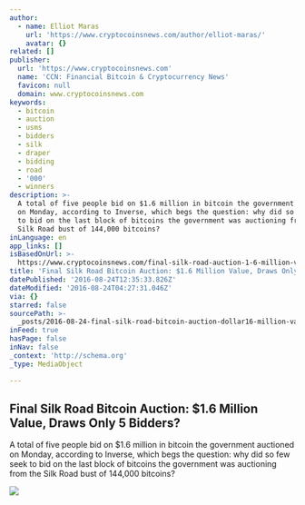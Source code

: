 ```yaml
---
author:
  - name: Elliot Maras
    url: 'https://www.cryptocoinsnews.com/author/elliot-maras/'
    avatar: {}
related: []
publisher:
  url: 'https://www.cryptocoinsnews.com'
  name: 'CCN: Financial Bitcoin & Cryptocurrency News'
  favicon: null
  domain: www.cryptocoinsnews.com
keywords:
  - bitcoin
  - auction
  - usms
  - bidders
  - silk
  - draper
  - bidding
  - road
  - '000'
  - winners
description: >-
  A total of five people bid on $1.6 million in bitcoin the government auctioned
  on Monday, according to Inverse, which begs the question: why did so few seek
  to bid on the last block of bitcoins the government was auctioning from the
  Silk Road bust of 144,000 bitcoins?
inLanguage: en
app_links: []
isBasedOnUrl: >-
  https://www.cryptocoinsnews.com/final-silk-road-auction-1-6-million-value-draws-only-5-bidders/
title: 'Final Silk Road Bitcoin Auction: $1.6 Million Value, Draws Only 5 Bidders?'
datePublished: '2016-08-24T12:35:33.826Z'
dateModified: '2016-08-24T04:27:31.046Z'
via: {}
starred: false
sourcePath: >-
  _posts/2016-08-24-final-silk-road-bitcoin-auction-dollar16-million-value-draws-o.md
inFeed: true
hasPage: false
inNav: false
_context: 'http://schema.org'
_type: MediaObject

---
```

<article style=""><h1>Final Silk Road Bitcoin Auction: $1.6 Million Value, Draws Only 5 Bidders?</h1><p>A total of five people bid on $1.6 million in bitcoin the government auctioned on Monday, according to Inverse, which begs the question: why did so few seek to bid on the last block of bitcoins the government was auctioning from the Silk Road bust of 144,000 bitcoins?</p><img src="https://www.cryptocoinsnews.com/wp-content/uploads/2016/06/Auction-hammer-hue.jpg" /></article>